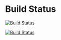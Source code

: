 # Build Status
[![Build Status](https://dev.azure.com/azuretechsup2023/Shopping%20App/_apis/build/status%2FShoppingClient-pipeline?branchName=main)](https://dev.azure.com/azuretechsup2023/Shopping%20App/_build/latest?definitionId=36&branchName=main)

[![Build Status](https://dev.azure.com/azuretechsup2023/Shopping%20App/_apis/build/status%2FShoppingAPI-pipeline?branchName=main)](https://dev.azure.com/azuretechsup2023/Shopping%20App/_build/latest?definitionId=28&branchName=main)
